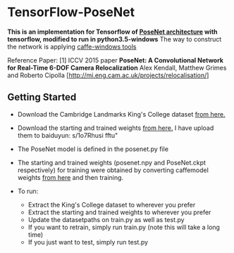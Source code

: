 # TensorFlow-PoseNet
**This is an implementation for Tensorflow of [PoseNet architecture](http://mi.eng.cam.ac.uk/projects/relocalisation/) with tensorflow, modified to run in python3.5-windows**
The way to construct the network is applying [caffe-windows tools]()

Reference Paper:
[1] ICCV 2015 paper **PoseNet: A Convolutional Network for Real-Time 6-DOF Camera Relocalization** Alex Kendall, Matthew Grimes and Roberto Cipolla [http://mi.eng.cam.ac.uk/projects/relocalisation/]

## Getting Started
 * Download the Cambridge Landmarks King's College dataset [from here.](https://www.repository.cam.ac.uk/handle/1810/251342)
 * Download the starting and trained weights [from here.](https://drive.google.com/file/d/0B5DVPd_zGgc8ZmJ0VmNiTXBGUkU/view?usp=sharing)
	I have upload them to  baiduyun: s/1o7Rhusi fftu"
 * The PoseNet model is defined in the posenet.py file

 * The starting and trained weights (posenet.npy and PoseNet.ckpt respectively) for training were obtained by converting caffemodel weights [from here](http://vision.princeton.edu/pvt/GoogLeNet/Places/) and then training.

 * To run:
   * Extract the King's College dataset to wherever you prefer
   * Extract the starting and trained weights to wherever you prefer
   * Update the datasetpaths on  train.py as well as test.py
   * If you want to retrain, simply run train.py (note this will take a long time)
   * If you just want to test, simply run test.py 